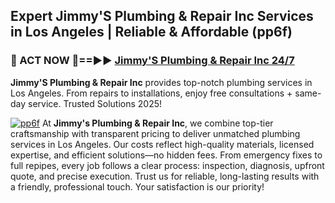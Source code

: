 ## Expert Jimmy'S Plumbing & Repair Inc Services in Los Angeles | Reliable & Affordable (pp6f)  

<h3>🚿 ACT NOW 🌟==►► <a href="https://tinyurl.com/2ne6vx2x" rel="nofollow">Jimmy'S Plumbing & Repair Inc 24/7</a></h3>

**Jimmy'S Plumbing & Repair Inc** provides top-notch plumbing services in Los Angeles. From repairs to installations, enjoy free consultations + same-day service. Trusted Solutions 2025!

[![pp6f](https://i.imgur.com/4PFF4AK.jpeg)](https://tinyurl.com/2ne6vx2x)
At **Jimmy's Plumbing & Repair Inc**, we combine top-tier craftsmanship with transparent pricing to deliver unmatched plumbing services in Los Angeles. Our costs reflect high-quality materials, licensed expertise, and efficient solutions—no hidden fees. From emergency fixes to full repipes, every job follows a clear process: inspection, diagnosis, upfront quote, and precise execution. Trust us for reliable, long-lasting results with a friendly, professional touch. Your satisfaction is our priority!